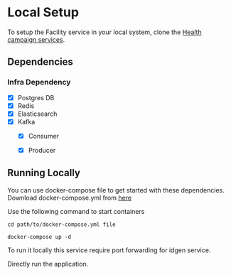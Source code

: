 # Local Setup

To setup the Facility service in your local system, clone the [Health campaign services](https://github.com/egovernments/health-campaign-services).

## Dependencies

### Infra Dependency

- [X] Postgres DB
- [X] Redis
- [X] Elasticsearch
- [X] Kafka
    - [X] Consumer
    - [X] Producer


## Running Locally

You can use docker-compose file to get started with these dependencies. Download docker-compose.yml from [here](../libraries/docker-compose.yml)

Use the following command to start containers

```
cd path/to/docker-compose.yml file

docker-compose up -d
```

To run it locally this service require port forwarding for idgen service.

Directly run the application.